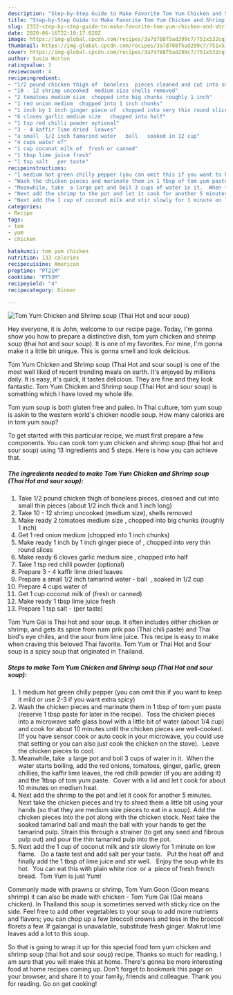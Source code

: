```yaml
---
description: "Step-by-Step Guide to Make Favorite Tom Yum Chicken and Shrimp soup (Thai Hot and sour soup)"
title: "Step-by-Step Guide to Make Favorite Tom Yum Chicken and Shrimp soup (Thai Hot and sour soup)"
slug: 2332-step-by-step-guide-to-make-favorite-tom-yum-chicken-and-shrimp-soup-thai-hot-and-sour-soup
date: 2020-06-16T22:10:17.020Z
image: https://img-global.cpcdn.com/recipes/3a7d788f5ad299c7/751x532cq70/tom-yum-chicken-and-shrimp-soup-thai-hot-and-sour-soup-recipe-main-photo.jpg
thumbnail: https://img-global.cpcdn.com/recipes/3a7d788f5ad299c7/751x532cq70/tom-yum-chicken-and-shrimp-soup-thai-hot-and-sour-soup-recipe-main-photo.jpg
cover: https://img-global.cpcdn.com/recipes/3a7d788f5ad299c7/751x532cq70/tom-yum-chicken-and-shrimp-soup-thai-hot-and-sour-soup-recipe-main-photo.jpg
author: Susie Horton
ratingvalue: 3
reviewcount: 4
recipeingredient:
- "1/2 pound chicken thigh of  boneless  pieces cleaned and cut into small thin pieces about 12 inch thick and 1 inch long"
- "10 - 12 shrimp uncooked  medium size shells removed"
- "2 tomatoes medium size  chopped into big chunks roughly 1 inch"
- "1 red onion medium  chopped into 1 inch chunks"
- "1 inch by 1 inch ginger piece of  chopped into very thin round slices"
- "6 cloves garlic medium size   chopped into half"
- "1 tsp red chilli powder optional"
- "3 - 4 kaffir lime dried  leaves"
- "a small  1/2 inch tamarind water   ball   soaked in 12 cup"
- "4 cups water of"
- "1 cup coconut milk of  fresh or canned"
- "1 tbsp lime juice fresh"
- "1 tsp salt   per taste"
recipeinstructions:
- "1 medium hot green chilly pepper (you can omit this if you want to keep it mild or use 2-3 if you want extra spicy)"
- "Wash the chicken pieces and marinate them in 1 tbsp of tom yum paste (reserve 1 tbsp paste for later in the recipe).  Toss the chicken pieces into a microwave safe glass bowl with a little bit of water (about 1/4 cup) and cook for about 10 minutes until the chicken pieces are well-cooked.(If you have sensor cook or auto cook in your microwave, you could use that setting or you can also just cook the chicken on the stove).  Leave the chicken pieces to cool."
- "Meanwhile, take  a large pot and boil 3 cups of water in it.  When the water starts boiling, add the red onions, tomatoes, ginger, garlic, green chillies, the kaffir lime leaves, the red chilli powder (if you are adding it) and the 1tbsp of tom yum paste.  Cover with a lid and let t cook for about 10 minutes on medium heat."
- "Next add the shrimp to the pot and let it cook for another 5 minutes.   Next take the chicken pieces and try to shred them a little bit using your hands (so that they are medium size pieces to eat in a soup). Add the chicken pieces into the pot along with the chicken stock. Next take the soaked tamarind ball and mash the ball with your hands to get the tamarind pulp. Strain this through a strainer (to get any seed and fibrous pulp out) and pour the thin tamarind pulp into the pot."
- "Next add the 1 cup of coconut milk and stir slowly for 1 minute on low flame.   Do a taste test and add salt per your taste.   Put the heat off and finally add the 1 tbsp of lime juice and stir well.   Enjoy the soup while its hot.  You can eat this with plain white rice  or a  piece of fresh french bread.  Tom Yum is just Yum!"
categories:
- Recipe
tags:
- tom
- yum
- chicken

katakunci: tom yum chicken 
nutrition: 133 calories
recipecuisine: American
preptime: "PT21M"
cooktime: "PT53M"
recipeyield: "4"
recipecategory: Dinner

---
```



![Tom Yum Chicken and Shrimp soup (Thai Hot and sour soup)](https://img-global.cpcdn.com/recipes/3a7d788f5ad299c7/751x532cq70/tom-yum-chicken-and-shrimp-soup-thai-hot-and-sour-soup-recipe-main-photo.jpg)

Hey everyone, it is John, welcome to our recipe page. Today, I'm gonna show you how to prepare a distinctive dish, tom yum chicken and shrimp soup (thai hot and sour soup). It is one of my favorites. For mine, I'm gonna make it a little bit unique. This is gonna smell and look delicious.

Tom Yum Chicken and Shrimp soup (Thai Hot and sour soup) is one of the most well liked of recent trending meals on earth. It's enjoyed by millions daily. It is easy, it's quick, it tastes delicious. They are fine and they look fantastic. Tom Yum Chicken and Shrimp soup (Thai Hot and sour soup) is something which I have loved my whole life.

Tom yum soup is both gluten free and paleo. In Thai culture, tom yum soup is askin to the western world&#39;s chicken noodle soup. How many calories are in tom yum soup?


To get started with this particular recipe, we must first prepare a few components. You can cook tom yum chicken and shrimp soup (thai hot and sour soup) using 13 ingredients and 5 steps. Here is how you can achieve that.

<!--inarticleads1-->

##### The ingredients needed to make Tom Yum Chicken and Shrimp soup (Thai Hot and sour soup):

1. Take 1/2 pound chicken thigh of  boneless  pieces, cleaned and cut into small thin pieces (about 1/2 inch thick and 1 inch long)
1. Take 10 - 12 shrimp uncooked  (medium size), shells removed
1. Make ready 2 tomatoes medium size , chopped into big chunks (roughly 1 inch)
1. Get 1 red onion medium  (chopped into 1 inch chunks)
1. Make ready 1 inch by 1 inch ginger piece of , chopped into very thin round slices
1. Make ready 6 cloves garlic medium size  , chopped into half
1. Take 1 tsp red chilli powder (optional)
1. Prepare 3 - 4 kaffir lime dried  leaves
1. Prepare a small  1/2 inch tamarind water -  ball  , soaked in 1/2 cup
1. Prepare 4 cups water of
1. Get 1 cup coconut milk of  (fresh or canned)
1. Make ready 1 tbsp lime juice fresh
1. Prepare 1 tsp salt -  (per taste)


Tom Yum Gai is Thai hot and sour soup. It often includes either chicken or shrimp, and gets its spice from nam prik pao (Thai chili paste) and Thai bird&#39;s eye chiles, and the sour from lime juice. This recipe is easy to make when craving this beloved Thai favorite. Tom Yum or Thai Hot and Sour soup is a spicy soup that originated in Thailand. 

<!--inarticleads2-->

##### Steps to make Tom Yum Chicken and Shrimp soup (Thai Hot and sour soup):

1. 1 medium hot green chilly pepper (you can omit this if you want to keep it mild or use 2-3 if you want extra spicy)
1. Wash the chicken pieces and marinate them in 1 tbsp of tom yum paste (reserve 1 tbsp paste for later in the recipe).  Toss the chicken pieces into a microwave safe glass bowl with a little bit of water (about 1/4 cup) and cook for about 10 minutes until the chicken pieces are well-cooked.(If you have sensor cook or auto cook in your microwave, you could use that setting or you can also just cook the chicken on the stove).  Leave the chicken pieces to cool.
1. Meanwhile, take  a large pot and boil 3 cups of water in it.  When the water starts boiling, add the red onions, tomatoes, ginger, garlic, green chillies, the kaffir lime leaves, the red chilli powder (if you are adding it) and the 1tbsp of tom yum paste.  Cover with a lid and let t cook for about 10 minutes on medium heat.
1. Next add the shrimp to the pot and let it cook for another 5 minutes.   Next take the chicken pieces and try to shred them a little bit using your hands (so that they are medium size pieces to eat in a soup). Add the chicken pieces into the pot along with the chicken stock. Next take the soaked tamarind ball and mash the ball with your hands to get the tamarind pulp. Strain this through a strainer (to get any seed and fibrous pulp out) and pour the thin tamarind pulp into the pot.
1. Next add the 1 cup of coconut milk and stir slowly for 1 minute on low flame.   Do a taste test and add salt per your taste.   Put the heat off and finally add the 1 tbsp of lime juice and stir well.   Enjoy the soup while its hot.  You can eat this with plain white rice  or a  piece of fresh french bread.  Tom Yum is just Yum!


Commonly made with prawns or shrimp, Tom Yum Goon (Goon means shrimp) it can also be made with chicken - Tom Yum Gai (Gai means chicken). In Thailand this soup is sometimes served with sticky rice on the side. Feel free to add other vegetables to your soup to add more nutrients and flavors; you can chop up a few broccoli crowns and toss in the broccoli florets a few. If galangal is unavailable, substitute fresh ginger. Makrut lime leaves add a lot to this soup. 

So that is going to wrap it up for this special food tom yum chicken and shrimp soup (thai hot and sour soup) recipe. Thanks so much for reading. I am sure that you will make this at home. There's gonna be more interesting food at home recipes coming up. Don't forget to bookmark this page on your browser, and share it to your family, friends and colleague. Thank you for reading. Go on get cooking!
